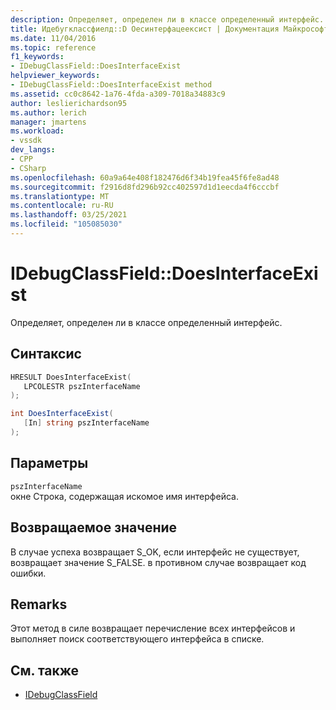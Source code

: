```yaml
---
description: Определяет, определен ли в классе определенный интерфейс.
title: Идебугклассфиелд::D Оесинтерфацеексист | Документация Майкрософт
ms.date: 11/04/2016
ms.topic: reference
f1_keywords:
- IDebugClassField::DoesInterfaceExist
helpviewer_keywords:
- IDebugClassField::DoesInterfaceExist method
ms.assetid: cc0c8642-1a76-4fda-a309-7018a34883c9
author: leslierichardson95
ms.author: lerich
manager: jmartens
ms.workload:
- vssdk
dev_langs:
- CPP
- CSharp
ms.openlocfilehash: 60a9a64e408f182476d6f34b19fea45f6fe8ad48
ms.sourcegitcommit: f2916d8fd296b92cc402597d1d1eecda4f6cccbf
ms.translationtype: MT
ms.contentlocale: ru-RU
ms.lasthandoff: 03/25/2021
ms.locfileid: "105085030"
---
```

# <a name="idebugclassfielddoesinterfaceexist"></a>IDebugClassField::DoesInterfaceExist
Определяет, определен ли в классе определенный интерфейс.

## <a name="syntax"></a>Синтаксис

```cpp
HRESULT DoesInterfaceExist( 
   LPCOLESTR pszInterfaceName
);
```

```csharp
int DoesInterfaceExist(
   [In] string pszInterfaceName
);
```

## <a name="parameters"></a>Параметры
`pszInterfaceName`\
окне Строка, содержащая искомое имя интерфейса.

## <a name="return-value"></a>Возвращаемое значение
 В случае успеха возвращает S_OK, если интерфейс не существует, возвращает значение S_FALSE. в противном случае возвращает код ошибки.

## <a name="remarks"></a>Remarks
 Этот метод в силе возвращает перечисление всех интерфейсов и выполняет поиск соответствующего интерфейса в списке.

## <a name="see-also"></a>См. также
- [IDebugClassField](../../../extensibility/debugger/reference/idebugclassfield.md)
